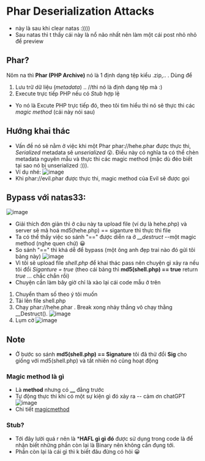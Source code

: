 # Phar Deserialization Attacks
- này là sau khi clear natas :))))
- Sau natas thì t thấy cái này là nổ não nhất nên làm một cái post nhỏ nhỏ để preview
## Phar?
Nôm na thì **Phar (PHP Archive)** nó là 1 định dạng tệp kiểu .zip,.. . Dùng để
1. Lưu trữ dữ liệu (*metadata*) .. //thì nó là định dạng tệp mà :)
2. Execute trực tiếp PHP nếu có *Stub* hợp lệ
- Yo nó là Excute PHP trực tiếp đó, theo tôi tìm hiểu thì nó sẽ thực thi các *magic method* (cái này nói sau)
## Hướng khai thác
- Vấn đề nó sẽ nằm ở việc khi một Phar phar://hehe.phar được thực thi, *Serialized* metadata sẽ *unserialized* :open_mouth:. Điều này có nghĩa ta có thể chèn metadata nguyên mẫu và thực thi các magic method (mặc dù đéo biết tại sao nó bị unserialized :))).
- Ví dụ nhé:
![image](https://github.com/user-attachments/assets/f8750545-aed0-48f7-b6fc-af9b5df00a92)
- Khi phar://evil.phar được thực thi, magic method của Evil sẽ được gọi
## Bypass với natas33:
  ![image](https://github.com/user-attachments/assets/65b08bc7-eb66-4a41-9de9-f1faff272207)
- Giải thích đơn giản thì ở câu này ta upload file (ví dụ là hehe.php) và server sẽ mã hoá md5(hehe.php) == siganture thì thực thi file
- Ta có thể thấy việc so sánh "==" được diễn ra ở *__destruct* --một magic method (nghe quen chứ) :grinning:
- So sánh "==" thì khá dễ để bypass (một ông anh đẹp trai nào đó gửi tôi bảng này)
  ![image](https://github.com/user-attachments/assets/adc75c58-b28f-48ea-87d7-dad3dc9bba46)
- Vì tôi sẽ upload file *shell.php* để khai thác pass nên chuyện gì xảy ra nếu tôi đổi *Siganture = true* (theo cái bảng thì **md5(shell.php) == true** return *true* ... chắc chắn rồi)
- Chuyện cần làm bây giờ chỉ là xào lại cái code mẫu ở trên
1. Chuyển tham số theo ý tôi muốn
2. Tải lên file shell.php
3. Chạy phar://hehe.phar . Break xong nhảy thẳng vô chạy thằng __Destruct().
   ![image](https://github.com/user-attachments/assets/f35f6202-d241-4e42-8d2f-bb4bf1be1667)
5. Lụm cờ
![image](https://github.com/user-attachments/assets/2f74ebb1-5d7c-41a3-8e86-206fba13b9fd)
## Note
- Ở bước so sánh  **md5(shell.php) == Signature** tôi đã thử đổi **Sig** cho giống với md5(shell.php) và tất nhiên nó cũng hoạt động
### Magic method là gì
- Là **method** nhưng có **__** đằng trước
- Tự động thực thi khi có một sự kiện gì đó xảy ra -- cảm ơn chatGPT
  ![image](https://github.com/user-attachments/assets/16b8fc1a-d893-4dc4-8f84-f1c02a8db760)
- Chi tiết [magicmethod](https://www.php.net/manual/en/language.oop5.magic.php)
### Stub?
- Tới đây lười quá r nên là ***HAFL gì gì đó** được sử dụng trong code là để nhận biết những phần còn lại là Binary nên không cần đụng tới.
- Phần còn lại là cái gì thì k biết đâu đừng có hỏi  :grinning:

  


 





